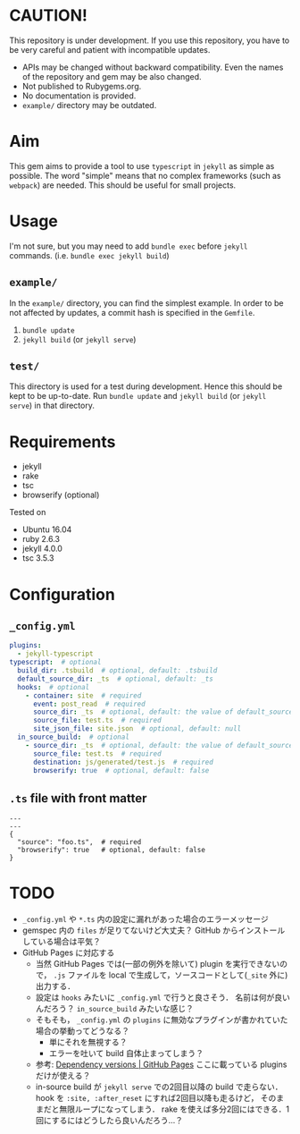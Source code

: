 # CAUTION!
This repository is under development.
If you use this repository,
you have to be very careful and patient with incompatible updates.

- APIs may be changed without backward compatibility.
  Even the names of the repository and gem may be also changed.
- Not published to Rubygems.org.
- No documentation is provided.
- `example/` directory may be outdated.


# Aim
This gem aims to provide a tool to use `typescript` in `jekyll` as simple as possible.
The word "simple" means that
no complex frameworks (such as `webpack`) are needed.
This should be useful for small projects.

# Usage
I'm not sure, but you may need to add `bundle exec` before `jekyll` commands.
(i.e. `bundle exec jekyll build`)

## `example/`
In the `example/` directory, you can find the simplest example.
In order to be not affected by updates, a commit hash is specified in the `Gemfile`.

1. `bundle update`
2. `jekyll build` (or `jekyll serve`)

## `test/`
This directory is used for a test during development.
Hence this should be kept to be up-to-date.
Run `bundle update` and `jekyll build` (or `jekyll serve`) in that directory.

# Requirements
- jekyll
- rake
- tsc
- browserify (optional)

Tested on

- Ubuntu 16.04
- ruby 2.6.3
- jekyll 4.0.0
- tsc 3.5.3

# Configuration
## `_config.yml`
```yml
plugins:
  - jekyll-typescript
typescript:  # optional
  build_dir: .tsbuild  # optional, default: .tsbuild
  default_source_dir: _ts  # optional, default: _ts
  hooks:  # optional
    - container: site  # required
      event: post_read  # required
      source_dir: _ts  # optional, default: the value of default_source_dir
      source_file: test.ts  # required
      site_json_file: site.json  # optional, default: null
  in_source_build:  # optional
    - source_dir: _ts  # optional, default: the value of default_source_dir
      source_file: test.ts  # required
      destination: js/generated/test.js  # required
      browserify: true  # optional, default: false
```

## `.ts` file with front matter
```
---
---
{
  "source": "foo.ts",  # required
  "browserify": true   # optional, default: false
}
```

# TODO
- `_config.yml` や `*.ts` 内の設定に漏れがあった場合のエラーメッセージ
- gemspec 内の `files` が足りてないけど大丈夫？
  GitHub からインストールしている場合は平気？
- GitHub Pages に対応する
    - 当然 GitHub Pages では(一部の例外を除いて) plugin を実行できないので，
      `.js` ファイルを local で生成して，ソースコードとして(`_site` 外に)出力する．
    - 設定は `hooks` みたいに `_config.yml` で行うと良さそう．
      名前は何が良いんだろう？ `in_source_build` みたいな感じ？
    - そもそも， `_config.yml` の `plugins` に無効なプラグインが書かれていた場合の挙動ってどうなる？
        - 単にそれを無視する？
        - エラーを吐いて build 自体止まってしまう？
    - 参考: [Dependency versions | GitHub Pages](https://pages.github.com/versions/)
      ここに載っている plugins だけが使える？
    - in-source build が `jekyll serve` での2回目以降の build で走らない．
      hook を `:site, :after_reset` にすれば2回目以降も走るけど，
      そのままだと無限ループになってしまう．
      rake を使えば多分2回にはできる．1回にするにはどうしたら良いんだろう…？
